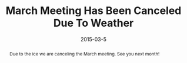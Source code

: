 ---
layout: meeting

date: 2015-03-5

title: March Meeting Has Been Canceled Due To Weather

speaker: 

twitter: 

eventbrite: 

github:

abstract: Due to the ice we are canceling the March meeting.  See you next month!

bio: 

---